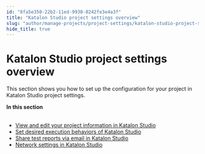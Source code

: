 ```yaml
---
id: "8fa5e350-22b2-11ed-9930-0242fe3e4a3f"
title: "Katalon Studio project settings overview"
slug: "author/manage-projects/project-settings/katalon-studio-project-settings-overview"
hide_title: true
---
```


# <a id="concept-8565" class="anchor_top_offset"/><a id="ariaid-title1" class="anchor_top_offset"/><span xmlns="http://www.w3.org/1999/xhtml" className="ph">Katalon Studio</span>  project settings overview

<p xmlns="http://www.w3.org/1999/xhtml" className="p">This section shows you how to  set up the configuration for your project in <span className="ph">Katalon Studio</span> project settings.</p> 
<nav xmlns="http://www.w3.org/1999/xhtml" role="navigation" className="related-links"><div className="linklist"><strong>In this section</strong><br /><br /><ul className="linklist"><li className="linklist"><a className="link" href="/docs/author/manage-projects/project-settings/view-and-edit-your-project-information-in-katalon-studio">View and edit your project information in Katalon Studio</a></li><li className="linklist"><a className="link" href="/docs/author/manage-projects/project-settings/set-desired-execution-behaviors-of-katalon-studio">Set desired execution behaviors of Katalon Studio</a></li><li className="linklist"><a className="link" href="/docs/analyze/reports/manage-reports/share-test-reports-via-email-in-katalon-studio">Share test reports via email in Katalon Studio</a></li><li className="linklist"><a className="link" href="/docs/author/manage-projects/project-settings/network-settings-in-katalon-studio">Network settings in Katalon Studio</a></li></ul></div></nav> 
